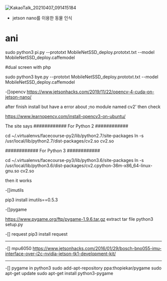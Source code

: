 ![KakaoTalk_20210407_091415184](https://user-images.githubusercontent.com/63273173/113792789-b5b44e00-9781-11eb-9936-9e4c2d5a9dd3.jpg)


- jetson nano를 이용한 동물 인식



# ani
sudo python3 pi.py --prototxt MobileNetSSD_deploy.prototxt.txt --model MobileNetSSD_deploy.caffemodel


#dual screen with php


sudo python3 bye.py --prototxt MobileNetSSD_deploy.prototxt.txt --model MobileNetSSD_deploy.caffemodel



-[]opencv
https://www.jetsonhacks.com/2019/11/22/opencv-4-cuda-on-jetson-nano/

after finish install
but have a error about ;no module named cv2'
then check 

https://www.learnopencv.com/install-opencv3-on-ubuntu/


The site says
############ For Python 2 ############

cd ~/.virtualenvs/facecourse-py2/lib/python2.7/site-packages
ln -s /usr/local/lib/python2.7/dist-packages/cv2.so cv2.so

############ For Python 3 ############

cd ~/.virtualenvs/facecourse-py3/lib/python3.6/site-packages
ln -s /usr/local/lib/python3.6/dist-packages/cv2.cpython-36m-x86_64-linux-gnu.so cv2.so

then it works


-[]imutils

pip3 install imutils==0.5.3

-[]pygame

https://www.pygame.org/ftp/pygame-1.9.6.tar.gz
extract tar file
python3 setup.py


-[] request
pip3 install request

------------------------------
-[] mpu6050
https://www.jetsonhacks.com/2016/01/29/bosch-bno055-imu-interface-over-i2c-nvidia-jetson-tk1-development-kit/



---------------------------------------
-[] pygame in python3
sudo add-apt-repository ppa:thopiekar/pygame
sudo apt-get update
sudo apt-get install python3-pygame
